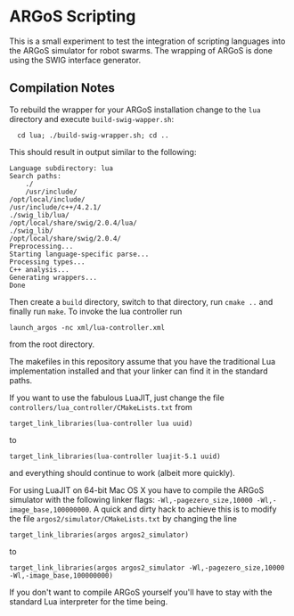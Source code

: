 ARGoS Scripting
===============

This is a small experiment to test the integration of scripting
languages into the ARGoS simulator for robot swarms.  The wrapping of
ARGoS is done using the SWIG interface generator.

Compilation Notes
-----------------

To rebuild the wrapper for your ARGoS installation change to the `lua`
directory and execute `build-swig-wapper.sh`:

	  cd lua; ./build-swig-wrapper.sh; cd ..

This should result in output similar to the following:

    Language subdirectory: lua
    Search paths:
        ./
        /usr/include/
	/opt/local/include/
	/usr/include/c++/4.2.1/
 	./swig_lib/lua/
 	/opt/local/share/swig/2.0.4/lua/
 	./swig_lib/
 	/opt/local/share/swig/2.0.4/
    Preprocessing...
    Starting language-specific parse...
    Processing types...
    C++ analysis...
    Generating wrappers...
    Done

Then create a `build` directory, switch to that directory, run `cmake
..` and finally run `make`.  To invoke the lua controller run

    launch_argos -nc xml/lua-controller.xml

from the root directory.

The makefiles in this repository assume that you have the traditional
Lua implementation installed and that your linker can find it in the
standard paths.

If you want to use the fabulous LuaJIT, just change the file
`controllers/lua_controller/CMakeLists.txt` from

	target_link_libraries(lua-controller lua uuid)

to

	target_link_libraries(lua-controller luajit-5.1 uuid)

and everything should continue to work (albeit more quickly).

For using LuaJIT on 64-bit Mac OS X you have to compile the ARGoS
simulator with the following linker flags: `-Wl,-pagezero_size,10000
-Wl,-image_base,100000000`.  A quick and dirty hack to achieve this is
to modify the file `argos2/simulator/CMakeLists.txt` by changing the
line

	target_link_libraries(argos argos2_simulator)

to

	target_link_libraries(argos argos2_simulator -Wl,-pagezero_size,10000 -Wl,-image_base,100000000)

If you don't want to compile ARGoS yourself you'll have to stay with
the standard Lua interpreter for the time being.